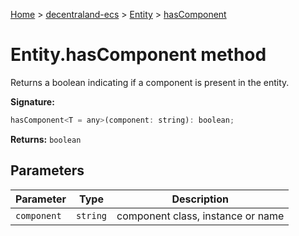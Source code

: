 [Home](./index) &gt; [decentraland-ecs](./decentraland-ecs.md) &gt; [Entity](./decentraland-ecs.entity.md) &gt; [hasComponent](./decentraland-ecs.entity.hascomponent.md)

# Entity.hasComponent method

Returns a boolean indicating if a component is present in the entity.

**Signature:**
```javascript
hasComponent<T = any>(component: string): boolean;
```
**Returns:** `boolean`

## Parameters

|  Parameter | Type | Description |
|  --- | --- | --- |
|  `component` | `string` | component class, instance or name |


